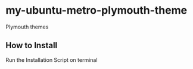 # my-ubuntu-metro-plymouth-theme
Plymouth themes
<h2>How to Install</h2>
Run the Installation Script on terminal
